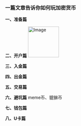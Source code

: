 ### 一篇文章告诉你如何玩加密货币

**一、准备篇**

**二、开户篇**
<img width="100" height="100" alt="Image" src="https://github.com/user-attachments/assets/d9e9b703-400b-4057-9103-053dd5f9b115" />

**三、入金篇**

**四、出金篇**

**五、交易篇**

**六、避坑篇**
meme币、貔貅币

**七、钱包篇**

**八、U卡篇**

